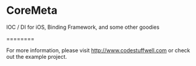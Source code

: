 CoreMeta
========

IOC / DI for iOS, Binding Framework, and some other goodies

========

For more information, please visit http://www.codestuffwell.com or check out the example project.